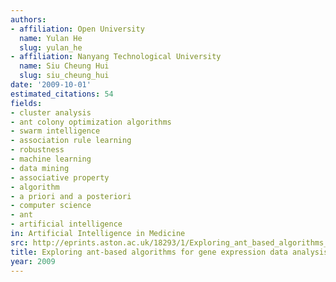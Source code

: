```yaml
---
authors:
- affiliation: Open University
  name: Yulan He
  slug: yulan_he
- affiliation: Nanyang Technological University
  name: Siu Cheung Hui
  slug: siu_cheung_hui
date: '2009-10-01'
estimated_citations: 54
fields:
- cluster analysis
- ant colony optimization algorithms
- swarm intelligence
- association rule learning
- robustness
- machine learning
- data mining
- associative property
- algorithm
- a priori and a posteriori
- computer science
- ant
- artificial intelligence
in: Artificial Intelligence in Medicine
src: http://eprints.aston.ac.uk/18293/1/Exploring_ant_based_algorithms_for_gene_expression_data_analysis_2009.pdf
title: Exploring ant-based algorithms for gene expression data analysis
year: 2009
---
```

